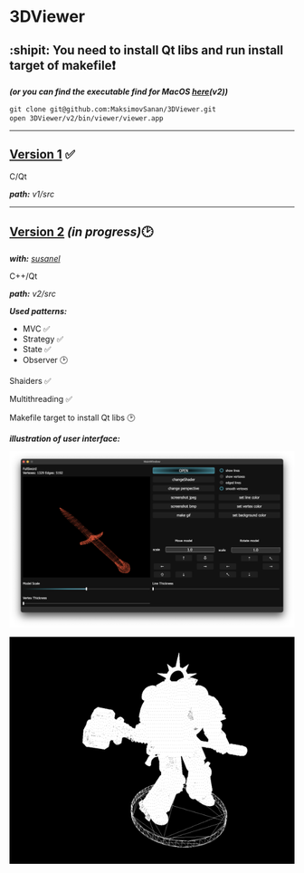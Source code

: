 # 3DViewer
## :shipit: You need to install Qt libs and run install target of makefile:heavy_exclamation_mark:
___(or you can find the executable find for MacOS [here](https://github.com/MaksimovSanan/3DViewer/tree/main/v2/bin/viewer)(v2))___

    git clone git@github.com:MaksimovSanan/3DViewer.git
    open 3DViewer/v2/bin/viewer/viewer.app
___

## [__Version 1__](src/v1/) :white_check_mark:

C/Qt

___path:___ _v1/src_


___

## [__Version 2__](src/v2/) ___(in progress)___:clock2:
___with:___ _[susanel](https://github.com/maybeIllchangeitlater)_

C++/Qt

___path:___ _v2/src_


___Used patterns:___
- MVC :white_check_mark:
- Strategy :white_check_mark:
- State :white_check_mark:
- Observer :clock2:

Shaiders :white_check_mark:

Multithreading :white_check_mark:

Makefile target to install Qt libs :clock2:

___illustration of user interface:___

![Иллюстрация к проекту](https://github.com/MaksimovSanan/3DViewer/blob/main/v2/misc/images/Screenshot1.png)

![Иллюстрация к проекту](https://github.com/MaksimovSanan/3DViewer/blob/main/v2/misc/images/output1.gif)